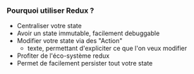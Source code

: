 ### Pourquoi utiliser Redux ?

- Centraliser votre state
- Avoir un state immutable, facilement debuggable
- Modifier votre state via des "Action"
  - texte, permettant d'expliciter ce que l'on veux modifier
- Profiter de l'éco-système redux
- Permet de facilement persister tout votre state
